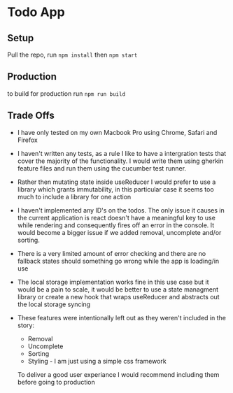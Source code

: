 # Todo App

## Setup

Pull the repo, run `npm install` then `npm start`

## Production

to build for production run `npm run build`

## Trade Offs

- I have only tested on my own Macbook Pro using Chrome, Safari and Firefox
- I haven't written any tests, as a rule I like to have a intergration tests that cover the majority of the functionality. I would write them using gherkin feature files and run them using the cucumber test runner.
- Rather then mutating state inside useReducer I would prefer to use a library which grants immutability, in this particular case it seems too much to include a library for one action
- I haven't implemented any ID's on the todos. The only issue it causes in the current application is react doesn't have a meaningful key to use while rendering and consequently fires off an error in the console. It would become a bigger issue if we added removal, uncomplete and/or sorting.
- There is a very limited amount of error checking and there are no fallback states should something go wrong while the app is loading/in use
- The local storage implementation works fine in this use case but it would be a pain to scale, it would be better to use a state managment library or create a new hook that wraps useReducer and abstracts out the local storage syncing
- These features were intentionally left out as they weren't included in the story:

  - Removal
  - Uncomplete
  - Sorting
  - Styling - I am just using a simple css framework

  To deliver a good user experiance I would recommend including them before going to production
